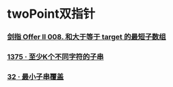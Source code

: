 # twoPoint双指针

### [剑指 Offer II 008. 和大于等于 target 的最短子数组 ](https://leetcode.cn/problems/2VG8Kg/)

### [1375 · 至少K个不同字符的子串 ](https://www.lintcode.com/problem/1375/description)

### [32 · 最小子串覆盖 ](https://www.lintcode.com/problem/32/description)